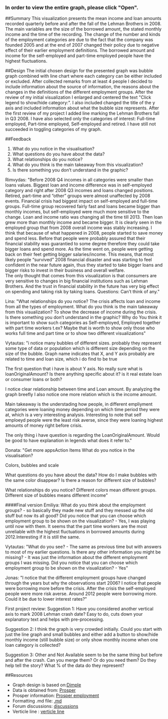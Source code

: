 ### In order to view the entire graph, please click "Open".

##Summary
This visualization presents the mean income and loan amounts recorded quarterly before and after the fall of the Lehman Brothers in 2008. The main variables are the size of the borrowed amount, the stated monthly income and the time of the recording. The change of the number and kinds of the employment categories are due to the fact that the company was founded 2005 and at the end of 2007 changed their policy due to negative effect of their earlier employment definitions. The borrowed amount and income for the self-employed and part-time employed people have the highest fluctuations.

##Design
The initial chosen design for the presented graph was bubble graph combined with line chart where each category can be either included or excluded. After collected remarks from at least 4 people I decided to include information about the source of information, the reasons about the changes in the definitions of the different employment groups. After the review of my initial visualization I enlarged and centered the text "Click legend to show/hide category:". I also included changed the title of the y axis and included information about what the bubble size represents. After the first review of my project I added line marking the Lehman Brothers fall in Q3 2008. I have also selected only the categories of interest: Full-time employed, Part-time employed, Self-employed and retired. I have still not succeeded in toggling categories of my graph.

##Feedback 
1. What do you notice in the visualisation?
2. What questions do you have about the data?
3. What relationships do you notice?
4. What do you think is the main takeaway from this visualization?
5. Is there something you don’t understand in the graphic?

Rimvydas:
"Before 2008 Q4 incomes in all categories were smaller than loans values. Biggest loan and income difference was in self-employed category and right after 2008 Q3 incomes and loans changed positions. Retired, part-time and “other” groups were almost unaffected by 2008 events. Financial crisis had biggest impact on self-employed and full-time groups. Full-time group recovered fairly fast and loans became bigger than monthly incomes, but self-employed were much more sensitive to the change. Loan and income ratio was changing all the time till 2013. Then loan grew more than monthly income and became bigger. It is clearly seen in the employed group that from 2008 overall income was stably increasing.
I think that because of what happened in 2008, people started to save money and spend less. Before that people were probably assured that their financial stability was guarantied to some degree therefore they could take bigger loans and spend more. As the time went on, people were getting back on their feet getting bigger salaries/income. This means, that most likely people “survived” 2008 financial disaster and was starting to feel confident in the near future again, thus they started to take bigger loans and bigger risks to invest in their business and overall welfare.  
The only thought that comes from this visualization is that consumers are very sensitive to changes in big financial institutions such as Lehman Brothers. And the trust in financial stability in the future has very big effect on spending and taking risk by taking loans.
	Questions: Can’t think of any."
  
Lina:
"What relationships do you notice? The crisis affects loan and income from all the types of employment.
What do you think is the main takeaway from this visualization? To show the decrease of income during the crisis.  
Is there something you don’t understand in the graphic? Why do You think it is important to show such categories as Self-employed, Employed together with part time workers t.ex? Maybe that is worth to show only those who works full time and part time or to show two different visualizations"

Vytautas:
"i notice many bubbles of different sizes. probably they represent some type of data or population which is different size depending on the size of the bubble. 
Graph name indicates that X, and Y axis probably are  related to time and loan size, which i do find to be true

The first question that i have is about Y axis. No really sure what is loanOriginalAmount? Is there anything specific about it? is it real estate loan or consumer loans or both? 

I notice clear relationship between time and Loan amount. By analyzing the graph breefly I also notice one more relation which is the income amount. 

Main takeaway is the understading how people, in different empliyment categories were loaning money depending on which time period they were at, which is a very interesting analysis. Interesting to note that self emploeyd people were the least risk averse, since they were loaning highest amounts of money right before crisis.

The only thing i have question is regarding the LoanOriginalAmount. Would be good to have explanation in legends what does it refer to."

Donata:
"Get more appsAction Items
What do you notice in the visualisation?
 
Colors, bubbles and scale
 
What questions do you have about the data?
How do I make bubbles with the same color disappear?
Is there a reason for different size of bubbles?
 
What relationships do you notice?
Different colors mean different groups. Different size of bubbles means different income"

####Final version
Emiliya:
What do you think about the employment groups? - so basically they made new stuff and they messed up the old stuff but now its all good?
Did you notice that you can choose which employment group to be shown on the visualization? - Yes, I was playing until now with them.
It seems that the part time workers are the most unreliable with the highest fluctuations in borrowed amounts during 2012.Interesting if it is still the same.

Vytautas:
"What do you see? - The same as previous time but with answers to most of my earlier questions. Is there any other information you might be missing? - It was just the information about the different employment groups I was missing.
Did you notice that you can choose which employment group to be shown on the visualization? - Yes"

Jonas:
"I notice that the different employment groups have changed through the years but why the observations start 2006?
I notice that people were borrowing more before the crisis. After the crisis the self-employed people were more risk averse. Around 2012 people were borrowing more. Could it be due to lower interest rates?"

First project review:
Suggestion 1: Have you considered another vertical axis to mark 2008 Lehman crash date? Easy to do, cuts down your explanatory text and helps with pre-processing.

Suggestion 2: I think the graph is very crowded initially. Could you start with just the line graph and small bubbles and either add a button to show/hide monthly income (still bubble size) or only show monthly income when one loan category is collected?

Suggestion 3: Other and Not Available seem to be the same thing but before and after the crash. Can you merge them? Or do you need them? Do they help tell the story? What % of the data do they represent?

##Resources
* Graph design is based on:[Dimple]( http://dimplejs.org/advanced_examples_viewer.html?id=advanced_interactive_legends)
* Data is obtained from: [Prosper](https://www.google.com/url?q=https://s3.amazonaws.com/udacity-hosted-downloads/ud651/prosperLoanData.csv&sa=D&ust=1480453793438000&usg=AFQjCNFbilvE7mcGAe0PrGLG1_8Maq3J3Q)
* Prosper information: [Prosper employment](http://www.p2p-banking.com/tag/prospercom/page/2/)
* Formatting .md file: [.md](http://nestacms.com/docs/creating-content/markdown-cheat-sheet)
* Forum discussions: [discussions](https://discussions.udacity.com/t/bubble-scaling-in-dimple-js/161941/6)
* Verticle line : [verticle line](http://stackoverflow.com/questions/29352970/dimple-js-add-vertical-line)


